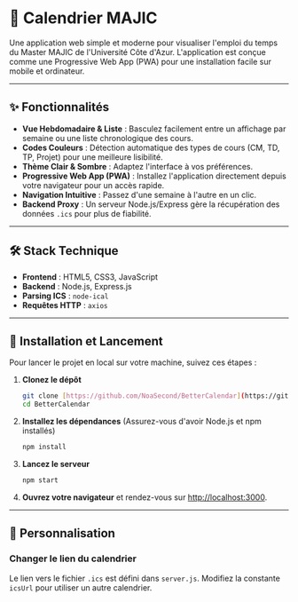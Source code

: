 # 📅 Calendrier MAJIC

Une application web simple et moderne pour visualiser l'emploi du temps du Master MAJIC de l'Université Côte d'Azur. L'application est conçue comme une Progressive Web App (PWA) pour une installation facile sur mobile et ordinateur.

<!-- ![Application Web]() TODO : Ajouter l'URL Vercel. -->

---

## ✨ Fonctionnalités

- **Vue Hebdomadaire & Liste** : Basculez facilement entre un affichage par semaine ou une liste chronologique des cours.
- **Codes Couleurs** : Détection automatique des types de cours (CM, TD, TP, Projet) pour une meilleure lisibilité.
- **Thème Clair & Sombre** : Adaptez l'interface à vos préférences.
- **Progressive Web App (PWA)** : Installez l'application directement depuis votre navigateur pour un accès rapide.
- **Navigation Intuitive** : Passez d'une semaine à l'autre en un clic.
- **Backend Proxy** : Un serveur Node.js/Express gère la récupération des données `.ics` pour plus de fiabilité.

---

## 🛠️ Stack Technique

- **Frontend** : HTML5, CSS3, JavaScript
- **Backend** : Node.js, Express.js
- **Parsing ICS** : `node-ical`
- **Requêtes HTTP** : `axios`

---

## 🚀 Installation et Lancement

Pour lancer le projet en local sur votre machine, suivez ces étapes :

1.  **Clonez le dépôt**
    ```bash
    git clone [https://github.com/NoaSecond/BetterCalendar](https://github.com/NoaSecond/BetterCalendar)
    cd BetterCalendar
    ```

2.  **Installez les dépendances**
    (Assurez-vous d'avoir Node.js et npm installés)
    ```bash
    npm install
    ```

3.  **Lancez le serveur**
    ```bash
    npm start
    ```

4.  **Ouvrez votre navigateur** et rendez-vous sur [http://localhost:3000](http://localhost:3000).

---

## 🎨 Personnalisation

### Changer le lien du calendrier

Le lien vers le fichier `.ics` est défini dans `server.js`. Modifiez la constante `icsUrl` pour utiliser un autre calendrier.